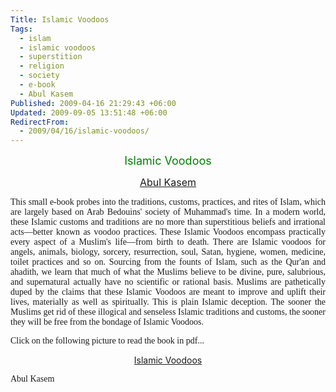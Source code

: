 ```yaml
---
Title: Islamic Voodoos
Tags:
  - islam
  - islamic voodoos
  - superstition
  - religion
  - society
  - e-book
  - Abul Kasem
Published: 2009-04-16 21:29:43 +06:00
Updated: 2009-09-05 13:51:48 +06:00
RedirectFrom:
  - 2009/04/16/islamic-voodoos/
---
```


<p align="center"><span style="font-size: large; color: #008000;">Islamic Voodoos</span></p>
<p align="center"><span style="font-size: medium; color: #008000;"><a href="https://muktomona.com/Articles/kasem/index.htm">Abul Kasem</a></span></p>
<p align="justify"><span style="font-family: Verdana;">This small e-book probes into the traditions, customs, practices, and rites of Islam, which are largely based on Arab Bedouins' society of Muhammad's time. In a modern world, these Islamic customs and traditions are no more than superstitious beliefs and irrational acts—better known as voodoo practices. These Islamic Voodoos encompass practically every aspect of a Muslim's life—from birth to death. There are Islamic voodoos for angels, animals, biology, sorcery, resurrection, soul, Satan, hygiene, women, medicine, toilet practices and so on. Sourcing from the founts of Islam, such as the Qur'an and ahadith, we learn that much of what the Muslims believe to be divine, pure, salubrious, and supernatural actually have no scientific or rational basis. Muslims are pathetically duped by the claims that these Islamic Voodoos are meant to improve and uplift their lives, materially as well as spiritually. This is plain Islamic deception. The sooner the Muslims get rid of these illogical and senseless Islamic traditions and customs, the sooner they will be free from the bondage of Islamic Voodoos. </span></p>
<p align="justify"><span style="font-family: Verdana;">Click on the following picture to read the book in pdf...</span></p>

<p align="center"><a href="https://muktomona.com/Articles/kasem/book/IslamicVoodoo.pdf"><img src="https://muktomona.com/Articles/kasem/book/voodoo_pic.jpg" alt="" /></a>
<a href="https://muktomona.com/Articles/kasem/book/IslamicVoodoo.pdf">Islamic Voodoos</a> <a href="https://muktomona.com/Articles/kasem/book/IslamicVoodoo.pdf"><img src="https://muktomona.com/images/button/pdf.gif" alt="" /></a>
<p align="left"><span style="font-family: Verdana;">Abul Kasem</span></p>
